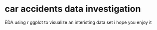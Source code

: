 # car accidents data investigation 
EDA 
using r ggplot to visualize an interisting data set 
i hope you enjoy it